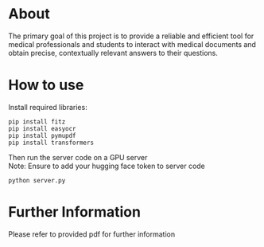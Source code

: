 # About
The primary goal of this project is to provide a reliable and efficient tool for medical professionals 
and students to interact with medical documents and obtain precise, contextually relevant answers to their questions.

# How to use
Install required libraries:
```
pip install fitz
pip install easyocr
pip install pymupdf
pip install transformers
```

Then run the server code on a GPU server<br>
Note: Ensure to add your hugging face token to server code
```
python server.py
```

# Further Information
Please refer to provided pdf for further information

